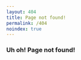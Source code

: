 ```yaml
---
layout: 404
title: Page not found!
permalink: /404
noindex: true
---
```


### Uh oh! Page not found!
